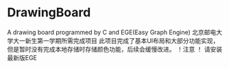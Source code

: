 # DrawingBoard
A drawing board programmed by C and EGE(Easy Graph Engine)
北京邮电大学大一新生第一学期所需完成项目
此项目完成了基本UI布局和大部分功能实现，但是暂时没有完成本地存储时存储颜色功能，后续会缓慢改进。
！注意 ！
请安装最新版EGE
